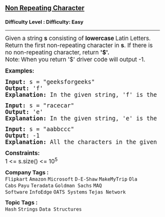 <h2><a href="https://www.geeksforgeeks.org/problems/non-repeating-character-1587115620/1">Non Repeating Character</a></h2><h3>Difficulty Level : Difficulty: Easy</h3><hr><div class="problems_problem_content__Xm_eO" style="user-select: auto;"><p style="user-select: auto;"><span style="font-size: 14pt; user-select: auto;">Given a string <strong style="user-select: auto;">s</strong> consisting of <strong style="user-select: auto;">lowercase </strong>Latin Letters. Return the first non-repeating character in <strong style="user-select: auto;">s</strong>. If there is no non-repeating character, return <strong style="user-select: auto;">'$'.</strong><br style="user-select: auto;">Note:<strong style="user-select: auto;"> </strong>When you return '$' driver code will output -1.</span></p>
<p style="user-select: auto;"><span style="font-size: 14pt; user-select: auto;"><strong style="user-select: auto;">Examples:</strong></span></p>
<pre style="user-select: auto;"><span style="font-size: 14pt; user-select: auto;"><strong style="user-select: auto;">Input: </strong>s = "geeksforgeeks"
<strong style="user-select: auto;">Output: </strong>'f'<strong style="user-select: auto;">
Explanation: </strong>In the given string, 'f' is the first character in the string which does not repeat.</span></pre>
<pre style="user-select: auto;"><span style="font-size: 14pt; user-select: auto;"><strong style="font-family: monospace; white-space: pre; user-select: auto;">Input: </strong>s = "racecar"<br style="user-select: auto;"><strong style="user-select: auto;">Output: </strong>'e'<br style="user-select: auto;"><strong style="user-select: auto;">Explanation: </strong>In the given string, 'e' is the only character in the string which does not repeat.</span></pre>
<pre style="user-select: auto;"><span style="font-size: 14pt; user-select: auto;"><strong style="font-family: monospace; white-space: pre; user-select: auto;">Input: </strong>s = "aabbccc"<br style="user-select: auto;"><strong style="user-select: auto;">Output: </strong>-1<br style="user-select: auto;"><strong style="user-select: auto;">Explanation: </strong>All the characters in the given string are repeating.</span></pre>
<p style="user-select: auto;"><span style="font-size: 14pt; user-select: auto;"><strong style="user-select: auto;">Constraints:</strong><br style="user-select: auto;">1 &lt;= s.size() &lt;= 10<sup style="user-select: auto;">5</sup></span></p></div><p><span style=font-size:18px><strong>Company Tags : </strong><br><code>Flipkart</code>&nbsp;<code>Amazon</code>&nbsp;<code>Microsoft</code>&nbsp;<code>D-E-Shaw</code>&nbsp;<code>MakeMyTrip</code>&nbsp;<code>Ola Cabs</code>&nbsp;<code>Payu</code>&nbsp;<code>Teradata</code>&nbsp;<code>Goldman Sachs</code>&nbsp;<code>MAQ Software</code>&nbsp;<code>InfoEdge</code>&nbsp;<code>OATS Systems</code>&nbsp;<code>Tejas Network</code>&nbsp;<br><p><span style=font-size:18px><strong>Topic Tags : </strong><br><code>Hash</code>&nbsp;<code>Strings</code>&nbsp;<code>Data Structures</code>&nbsp;